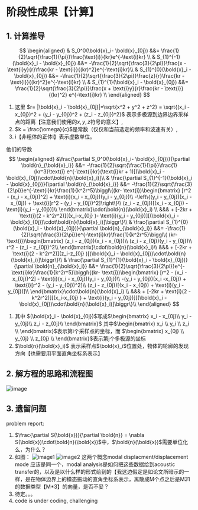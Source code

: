 # 阶段性成果【计算】

## 1. 计算推导
$$
\begin{aligned}
 & S_0^0(\bold{x}_i- \bold{x}_{0j}) &&= \frac{1}{2}\sqrt{\frac{1}{\pi}}\frac{\text{i}}{kr}e^{-\text{i}kr} \\
 & S_{1}^{-1}(\bold{x}_i - \bold{x}_{0j}) &&= -\frac{1}{2}\sqrt{\frac{3}{2\pi}}\frac{x - \text{i}y}{r}\frac{kr - \text{i}}{(kr)^2}e^{-\text{i}kr}\\
& S_{1}^{0}(\bold{x}_i - \bold{x}_{0j}) &&= -\frac{1}{2}\sqrt{\frac{3}{2\pi}}\frac{z}{r}\frac{kr - \text{i}}{(kr)^2}e^{-\text{i}kr} \\
 & S_{1}^{1}(\bold{x}_i - \bold{x}_{0j}) &&= \frac{1}{2}\sqrt{\frac{3}{2\pi}}\frac{x + \text{i}y}{r}\frac{kr - \text{i}}{(kr)^2} e^{-\text{i}kr} \\
 \end{aligned}
$$
1. 这里 $r= |\bold{x}_i - \bold{x}_{0j}|=\sqrt{x^2 + y^2 + z^2} = \sqrt{(x_i - x_{0j})^2 + (y_i - y_{0j})^2 + (z_i - z_{0j})^2}$ 表示多极源到边界边界采样点的距离【注意我们使用的$x,y,z$符号的意义】, 
2. $k = \frac{\omega}{c}$是常数（仅仅和当前选定的频率和波速有关）,
3. $\text{i}$【非粗体的正体i】表示虚数单位。

他们的导数
$$
\begin{aligned}
    &\frac{\partial S_0^0(\bold{x}_i- \bold{x}_{0j})}{\partial \bold{n}_{\bold{x}_i}} &&= -\frac{1}{2}\sqrt{\frac{1}{\pi}}\frac{1}{kr^3}\text{i} e^{-\text{i}kr}(\text{i}kr + 1)[(\bold{x}_i - \bold{x}_{0j})\cdot\bold{n}(\bold{x}_i)]\\ 
    & \frac{\partial  S_{1}^{-1}(\bold{x}_i - \bold{x}_{0j})}{\partial \bold{n}_{\bold{x}_i}} &&= -\frac{1}{2}\sqrt{\frac{3}{2\pi}}e^{-\text{i}kr}\frac{1}{k^2r^5}\biggl\{(kr- \text{i})\begin{bmatrix}
        [r^2 - (x_i - x_{0j})^2] + \text{i}(x_i - x_{0j})(y_i - y_{0j})\\ 
        -\left\{(y_i - y_{0j})(x_i -x_{0j}) + \text{i}[r^2 - (y_i - y_{0j})^2]\right\}\\ 
        (z_i - z_{0j})[(x_i - x_{0j}) - \text{i}(y_i - y_{0j})]\\ 
    \end{bmatrix}\cdot\bold{n}(\bold{x}_i) \\ 
    &&& + [-2kr + \text{i}(2 - k^2r^2)][(x_i-x_{0j} )- \text{i}(y_i - y_{0j})][(\bold{x}_i - \bold{x}_{0j})\cdot\bold{n}(\bold{x}_i)]\biggr\}\\ 
    & \frac{\partial S_{1}^{0}(\bold{x}_i - \bold{x}_{0j})}{\partial \bold{n}_{\bold{x}_i}} &&= -\frac{1}{2}\sqrt{\frac{3}{2\pi}}e^{-\text{i}kr}\frac{1}{k^2r^5}\biggl\{ (kr- \text{i})\begin{bmatrix}
        (z_i - z_{0j})(x_i - x_{0j})\\ 
        (z_i - z_{0j})(y_i - y_{0j})\\ 
        r^2 - (z_i - z_{0j})^2\\ 
    \end{bmatrix}\cdot\bold{n}(\bold{x}_i)\\ 
    &&& + [-2kr + \text{i}(2 - k^2r^2)](z_i-z_{0j} )[(\bold{x}_i - \bold{x}_{0j})\cdot\bold{n}(\bold{x}_i)]\biggr\}\\ 
    & \frac{\partial  S_{1}^{1}(\bold{x}_i - \bold{x}_{0j})}{\partial \bold{n}_{\bold{x}_i}} &&= \frac{1}{2}\sqrt{\frac{3}{2\pi}}e^{-\text{i}kr}\frac{1}{k^2r^5}\biggl\{(kr- \text{i})\begin{bmatrix}
        [r^2 - (x_i - x_{0j})^2] - \text{i}(x_i - x_{0j})(y_i - y_{0j})\\ 
        -(y_i - y_{0j})(x_i -x_{0j}) + \text{i}[r^2 - (y_i - y_{0j})^2]\\ 
        (z_i - z_{0j})[(x_i - x_{0j}) + \text{i}(y_i - y_{0j})]\\ 
    \end{bmatrix}\cdot\bold{n}(\bold{x}_i) \\ 
    &&& + [-2kr + \text{i}(2 - k^2r^2)][(x_i-x_{0j} ) + \text{i}(y_i - y_{0j})][(\bold{x}_i - \bold{x}_{0j})\cdot\bold{n}(\bold{x}_i)]\biggr\}\\
\end{aligned}
$$
1. 其中 $(\bold{x}_i - \bold{x}_{0j})$写成$\begin{bmatrix}
    x_i - x_{0j}\\ 
    y_i - y_{0j}\\ 
    z_i - z_{0j}\\ 
\end{bmatrix}$ 其中$\begin{bmatrix}
    x_i \\ 
    y_i \\ 
    z_i \\ 
\end{bmatrix}$表示第i个采样点的坐标，而 $\begin{bmatrix}
    x_{0j} \\ 
    y_{0j} \\ 
    z_{0j} \\ 
\end{bmatrix}$表示第j个多极源的坐标
2. $\bold{n}(\bold{x}_i)$ 表示采样点$\bold{x}_i$位置处，物体的轮廓的发现方向【也需要用平面直角坐标系表示】

## 2. 解方程的思路和流程图
![image](\assets\思路分析.jpg)

## 3. 遗留问题
problem report:
1. $\frac{\partial S(\bold{x})}{\partial \bold{n}} = \nabla S(\bold{x})\cdot\bold{n}(\bold{x})$中，$\bold{n}(\bold{x})$需要单位化么，为什么？
2. 如图：
    ![image1](/assets/q2e1.png)
    ![image2](/assets/q2e2.png)
    这两个概念modal displacment/displacement mode 应该是同一个，modal analysis是如何把这些数据给到acoustic transfer的，以及是以什么样的形式给到的【我这边假定是如论文所暗示的一样，是在物体边界上的模态振动的直角坐标系表示，离散成M个点之后是M*3*1的数据类型【M*3】的向量，是否不妥？
3. 待定。。。
4. code is under coding, challenging

